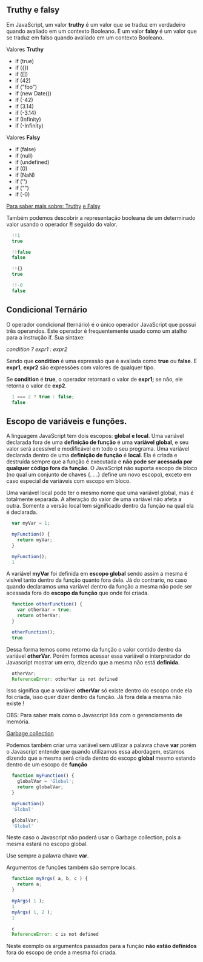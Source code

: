 ## Truthy e falsy
Em JavaScript, um valor **truthy** é um valor que se traduz em verdadeiro quando avaliado em um contexto Booleano.
E um valor **falsy** é um valor que se traduz em falso quando avaliado em um contexto Booleano.

Valores **Truthy**
+ if (true)
+ if ({})
+ if ([])
+ if (42)
+ if ("foo")
+ if (new Date())
+ if (-42)
+ if (3.14)
+ if (-3.14)
+ if (Infinity)
+ if (-Infinity)

Valores **Falsy**
+ if (false)
+ if (null)
+ if (undefined)
+ if (0)
+ if (NaN)
+ if ('')
+ if ("")
+ if (-0)

[Para saber mais sobre: Truthy](https://developer.mozilla.org/pt-BR/docs/Glossario/Truthy)
[e Falsy](https://developer.mozilla.org/pt-BR/docs/Glossario/Falsy)

Também podemos descobrir a representação booleana de um determinado valor usando o operador **!!** seguido do valor.
```js
  !!1
  true

  !!false
  false

  !!{}
  true

  !!-0
  false
```

## Condicional Ternário
O operador condicional (ternário) é o único operador JavaScript que possui três operandos. Este operador é frequentemente usado como um atalho para a instrução if.
Sua sintaxe:

*condition ? expr1 : expr2*

Sendo que **condition** é uma expressão que é avaliada como **true** ou **false**. E **expr1**, **expr2** são expressões com valores de qualquer tipo.

Se **condition** é **true**, o operador retornará o valor de **expr1;** se não, ele retorna o valor de **exp2**.
```js
  1 === 2 ? true : false;
  false
```
## Escopo de variáveis e funções.
A linguagem JavaScript tem dois escopos: **global e local**.  Uma variável declarada fora de uma **definição de função** é uma **variável global**, e seu valor será acessível e modificável em todo o seu programa.  Uma variável declarada dentro de uma **definição de função** é **local**.  Ela é criada e destruída sempre que a função é executada e **não pode ser acessada por qualquer código fora da função**.  O JavaScript não suporta escopo de bloco (no qual um conjunto de chaves {. . .} define um novo escopo), exceto em caso especial de variáveis com escopo em bloco.

Uma variável local pode ter o mesmo nome que uma variável global, mas é totalmente separada. A alteração do valor de uma variável não afeta a outra.  Somente a versão local tem significado dentro da função na qual ela é declarada.
```js
  var myVar = 1;

  myFunction() {
    return myVar;
  }

  myFunction();
  1
```
A variável **myVar** foi definida em **escopo global** sendo assim a mesma é visível tanto dentro da função quanto fora dela. Já do contrario, no caso quando declaramos uma variável dentro da função a mesma não pode ser acessada fora do **escopo da função** que onde foi criada.
```js
  function otherFunction() {
    var otherVar = true;
    return otherVar;
  }

  otherFunction();
  true
```

Dessa forma temos como retorno da função o valor contido dentro da variável **otherVar**. Porém formos acessar essa variável o interpretador do Javascript mostrar um erro, dizendo que a mesma não está **definida**.
```js
  otherVar;
  ReferenceError: otherVar is not defined
```
Isso significa que a variável **otherVar** só existe dentro do escopo onde ela foi criada, isso quer dizer dentro da função. Já fora dela a mesma não existe !

OBS: Para saber mais como o Javascript lida com o gerenciamento de memória.

[Garbage collection](https://developer.mozilla.org/pt-BR/docs/Web/JavaScript/Memory_Management)

Podemos também criar uma variável sem utilizar a palavra chave **var** porém o Javascript entende que quando utilizamos essa abordagem, estamos dizendo que a mesma será criada dentro do escopo **global** mesmo estando dentro de um escopo de **função**
```js
  function myFunction() {
    globalVar = 'Global';
    return globalVar;
  }

  myFunction()
  'Global'

  globalVar;
  'Global'
```

Neste caso o Javascript não poderá usar o Garbage collection, pois a mesma estará no escopo global.

Use sempre a palavra chave **var**.

Argumentos de funções também são sempre locais.
```js
  function myArgs( a, b, c ) {
    return a;
  }

  myArgs( 1 );
  1
  myArgs( 1, 2 );
  1

  c
  ReferenceError: c is not defined
```

Neste exemplo os argumentos passados para a função **não estão definidos** fora do escopo de onde a mesma foi criada.